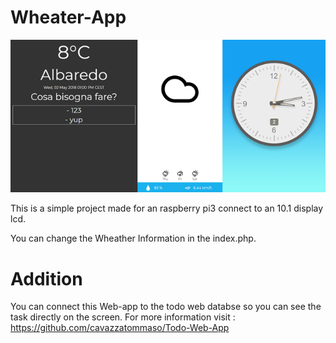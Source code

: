# Wheater-App
![Wheater-App](https://github.com/cavazzatommaso/Wheater-App/blob/master/Immagine.png)

This is a simple project made for an raspberry pi3 connect to an 10.1 display lcd.

You can change the Wheather Information in the index.php.

# Addition
You can connect this Web-app to the todo web databse so you can see the task directly on the screen.
For more information visit : https://github.com/cavazzatommaso/Todo-Web-App
